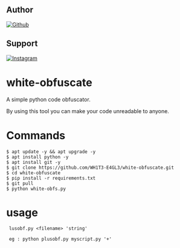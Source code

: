 ## Author
<a href="https://github.com/WH1T3-E4GL3/"><img title="Github" src="https://img.shields.io/badge/WH173-E4GL3-brightgreen?style=for-the-badge&logo=github"></a>
## Support
[![Instagram](https://img.shields.io/badge/TELEGRAM-red?style=for-the-badge&logo=telegram)](https://t.me/Ka_KsHi_HaTaKe)

# white-obfuscate

A simple python code obfuscator.

By using this tool you can make your code unreadable to anyone.

# Commands

    $ apt update -y && apt upgrade -y
    $ apt install python -y
    $ apt install git -y
    $ git clone https://github.com/WH1T3-E4GL3/white-obfuscate.git
    $ cd white-obfuscate
    $ pip install -r requirements.txt
    $ git pull
    $ python white-obfs.py
    
# usage

     lusobf.py <filename> 'string'
     
     eg : python plusobf.py myscript.py '+'
